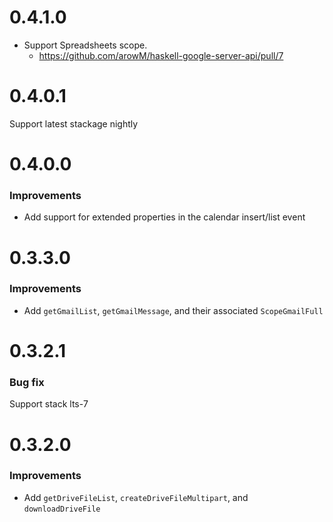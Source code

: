 # 0.4.1.0

* Support Spreadsheets scope.
    * https://github.com/arowM/haskell-google-server-api/pull/7

# 0.4.0.1

Support latest stackage nightly

# 0.4.0.0

### Improvements

* Add support for extended properties in the calendar insert/list event

# 0.3.3.0

### Improvements

* Add `getGmailList`, `getGmailMessage`, and their associated `ScopeGmailFull`

# 0.3.2.1

### Bug fix

Support stack lts-7

# 0.3.2.0

### Improvements

* Add `getDriveFileList`, `createDriveFileMultipart`, and `downloadDriveFile`
